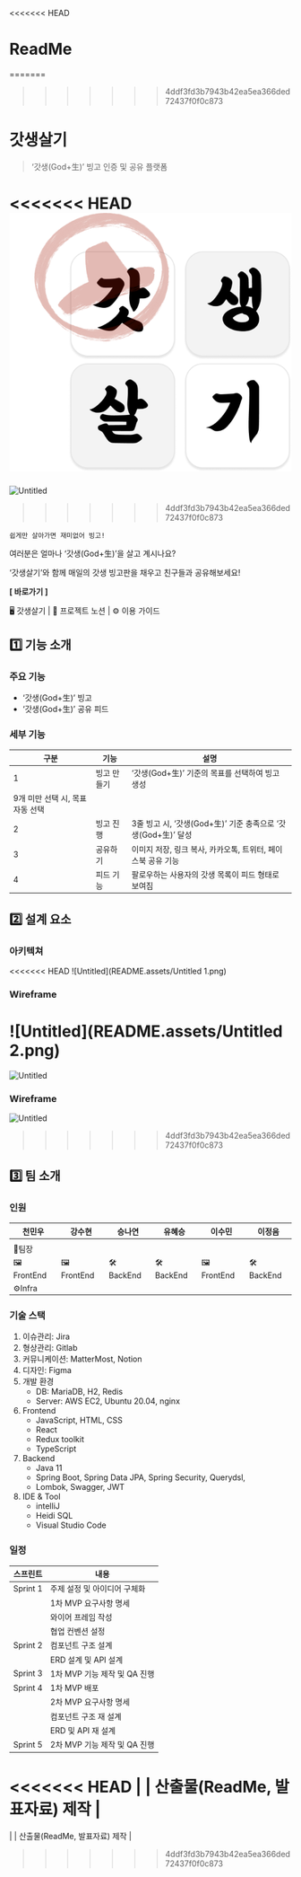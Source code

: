<<<<<<< HEAD
# ReadMe

=======
>>>>>>> 4ddf3fd3b7943b42ea5ea366ded72437f0f0c873
# 갓생살기

> ‘갓생(God+生)’ 빙고 인증 및 공유 플랫폼

<<<<<<< HEAD
![Untitled](README.assets/Untitled.png)
=======
![Untitled](ReadMe%200b5233aa851a46be977f025c104dd82a/Untitled.png)
>>>>>>> 4ddf3fd3b7943b42ea5ea366ded72437f0f0c873

`쉽게만 살아가면 재미없어 빙고!`

여러분은 얼마나 ‘갓생(God+生)’을 살고 계시나요?

‘갓생살기’와 함께 매일의 갓생 빙고판을 채우고 친구들과 공유해보세요!

**[ 바로가기 ]**

🖥 갓생살기 | 📄 프로젝트 노션 | ⚙ 이용 가이드 

## 1️⃣ 기능 소개

### 주요 기능

- ‘갓생(God+生)’ 빙고
- ‘갓생(God+生)’ 공유 피드

### 세부 기능

| 구분                             | 기능        | 설명                                                         |
| -------------------------------- | ----------- | ------------------------------------------------------------ |
| 1                                | 빙고 만들기 | ‘갓생(God+生)’ 기준의 목표를 선택하여 빙고 생성              |
| 9개 미만 선택 시, 목표 자동 선택 |             |                                                              |
| 2                                | 빙고 진행   | 3줄 빙고 시, ‘갓생(God+生)’ 기준 충족으로 ‘갓생(God+生)’ 달성 |
| 3                                | 공유하기    | 이미지 저장, 링크 복사, 카카오톡, 트위터, 페이스북 공유 기능 |
| 4                                | 피드 기능   | 팔로우하는 사용자의 갓생 목록이 피드 형태로 보여짐           |

## 2️⃣ 설계 요소

### 아키텍쳐

<<<<<<< HEAD
![Untitled](README.assets/Untitled 1.png)

### Wireframe

![Untitled](README.assets/Untitled 2.png)
=======
![Untitled](ReadMe%200b5233aa851a46be977f025c104dd82a/Untitled%201.png)

### Wireframe

![Untitled](ReadMe%200b5233aa851a46be977f025c104dd82a/Untitled%202.png)
>>>>>>> 4ddf3fd3b7943b42ea5ea366ded72437f0f0c873

## 3️⃣ 팀 소개

### 인원

| 천민우    | 강수현    | 승나연   | 유혜승   | 이수민    | 이정음   |
| --------- | --------- | -------- | -------- | --------- | -------- |
|           |           |          |          |           |          |
| 💪팀장     |           |          |          |           |          |
| 🖼FrontEnd | 🖼FrontEnd | 🛠BackEnd | 🛠BackEnd | 🖼FrontEnd | 🛠BackEnd |
| ⚙Infra    |           |          |          |           |          |

### 기술 스택

1. 이슈관리: Jira
2. 형상관리: Gitlab
3. 커뮤니케이션: MatterMost, Notion
4. 디자인: Figma
5. 개발 환경
   - DB: MariaDB, H2, Redis
   - Server: AWS EC2, Ubuntu 20.04, nginx
6. Frontend
   - JavaScript, HTML, CSS
   - React
   - Redux toolkit
   - TypeScript
7. Backend
   - Java 11
   - Spring Boot, Spring Data JPA, Spring Security, Querydsl,
   - Lombok, Swagger, JWT
8. IDE & Tool
   - intelliJ
   - Heidi SQL
   - Visual Studio Code

### 일정

| 스프린트 | 내용                          |
| -------- | ----------------------------- |
| Sprint 1 | 주제 설정 및 아이디어 구체화  |
|          | 1차 MVP 요구사항 명세         |
|          | 와이어 프레임 작성            |
|          | 협업 컨벤션 설정              |
| Sprint 2 | 컴포넌트 구조 설계            |
|          | ERD 설계 및 API 설계          |
| Sprint 3 | 1차 MVP 기능 제작 및 QA 진행  |
| Sprint 4 | 1차 MVP 배포                  |
|          | 2차 MVP 요구사항 명세         |
|          | 컴포넌트 구조 재 설계         |
|          | ERD 및 API 재 설계            |
| Sprint 5 | 2차 MVP 기능 제작 및 QA 진행  |
<<<<<<< HEAD
|          | 산출물(ReadMe, 발표자료) 제작 |
=======
|          | 산출물(ReadMe, 발표자료) 제작 |
>>>>>>> 4ddf3fd3b7943b42ea5ea366ded72437f0f0c873
